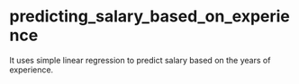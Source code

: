 # predicting_salary_based_on_experience
It uses simple linear regression to predict salary based on the years of experience.
